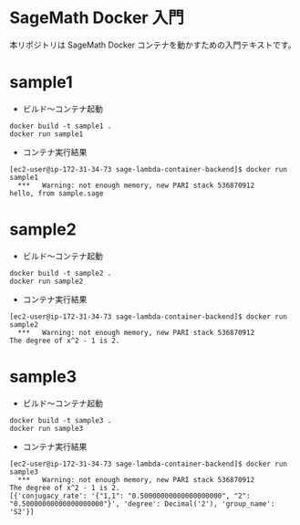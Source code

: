 # SageMath Docker 入門

本リポジトリは SageMath Docker コンテナを動かすための入門テキストです。

# sample1

- ビルド～コンテナ起動

```
docker build -t sample1 .
docker run sample1
```

- コンテナ実行結果

```
[ec2-user@ip-172-31-34-73 sage-lambda-container-backend]$ docker run sample1
  ***   Warning: not enough memory, new PARI stack 536870912
hello, from sample.sage
```

# sample2

- ビルド～コンテナ起動

```
docker build -t sample2 .
docker run sample2
```

- コンテナ実行結果

```
[ec2-user@ip-172-31-34-73 sage-lambda-container-backend]$ docker run sample2
  ***   Warning: not enough memory, new PARI stack 536870912
The degree of x^2 - 1 is 2.
```

# sample3

- ビルド～コンテナ起動

```
docker build -t sample3 .
docker run sample3
```

- コンテナ実行結果

```
[ec2-user@ip-172-31-34-73 sage-lambda-container-backend]$ docker run sample3
  ***   Warning: not enough memory, new PARI stack 536870912
The degree of x^2 - 1 is 2.
[{'conjugacy_rate': '{"1,1": "0.50000000000000000000", "2": "0.50000000000000000000"}', 'degree': Decimal('2'), 'group_name': 'S2'}]
```
